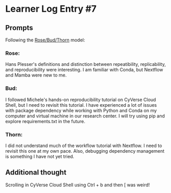 # Learner Log Entry #7

## Prompts
Following the [Rose/Bud/Thorn](https://www.panoramaed.com/blog/rose-bud-thorn-activity-and-worksheet#:~:text=%22Rose%2C%20Bud%2C%20Thorn%22%20is%20a%20mindful%20design%2D,day%2C%20week%2C%20or%20month.) model:

### Rose:
Hans Plesser's definitions and distinction between repeatibility, replicability, and reproducibility were interesting. I am familiar with Conda, but Nextflow and Mamba were new to me. 

### Bud:
I followed Michele's hands-on reproducibility tutorial on CyVerse Cloud Shell, but I need to revisit this tutorial. I have experienced a lot of issues with package dependency while working with Python and Conda on my computer and virtual machine in our research center. I will try using pip and explore requirements.txt in the future.

### Thorn:
I did not understand much of the workflow tutorial with Nextflow. I need to revisit this one at my own pace. Also, debugging dependency management is something I have not yet tried.

## Additional thought
Scrolling in CyVerse Cloud Shell using Ctrl + b and then [ was weird!
